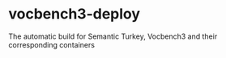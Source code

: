 # vocbench3-deploy
The automatic build for Semantic Turkey, Vocbench3 and their corresponding containers
